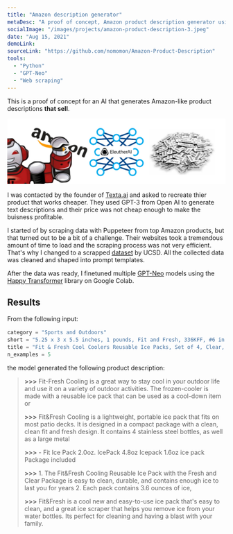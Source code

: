 ```yaml
---
title: "Amazon description generator"
metaDesc: "A proof of concept, Amazon product description generator using GPT-Neo for Texta.ai"
socialImage: "/images/projects/amazon-product-description-3.jpeg"
date: "Aug 15, 2021"
demoLink:
sourceLink: "https://github.com/nomomon/Amazon-Product-Description"
tools:
  - "Python"
  - "GPT-Neo"
  - "Web scraping"
---
```


This is a proof of concept for an AI that generates Amazon-like product descriptions **that sell**.

![](/images/projects/amazon-product-description-3.jpeg)

I was contacted by the founder of [Texta.ai](https://texta.ai/) and asked to recreate thier product that works cheaper. They used GPT-3 from Open AI to generate text descriptions and their price was not cheap enough to make the buisness profitable.

I started of by scraping data with Puppeteer from top Amazon products, but that turned out to be a bit of a challenge. Their websites took a tremendous amount of time to load and the scraping process was not very efficient. That's why I changed to a scrapped [dataset](https://jmcauley.ucsd.edu/data/amazon/) by UCSD. All the collected data was cleaned and shaped into prompt templates.

After the data was ready, I finetuned multiple [GPT-Neo](https://www.eleuther.ai/projects/gpt-neo/) models using the [Happy Transformer](https://happytransformer.com/) library on Google Colab.

## Results

From the following input:

```python
category = "Sports and Outdoors"
short = "5.25 x 3 x 5.5 inches, 1 pounds, Fit and Fresh, 336KFF, #6 in Sports & Outdoors (See Top 100 in Sports & Outdoors) #1 in Camping Cooler Accessories, , SLIM ICE PACKS, COMPACT DESIGN, LONG-LASTING, HEALTHY AND SAFE"
title = "Fit & Fresh Cool Coolers Reusable Ice Packs, Set of 4, Clear, Package may vary"
n_examples = 5
```

the model generated the following product description:

> **>>>** Fit-Fresh Cooling is a great way to stay cool in your outdoor life and use it on a variety of outdoor activities. The frozen-cooler is made with a reusable ice pack that can be used as a cool-down item or
>
> **>>>** Fit&Fresh Cooling is a lightweight, portable ice pack that fits on most patio decks. It is designed in a compact package with a clean, clean fit and fresh design. It contains 4 stainless steel bottles, as well as a large metal
>
> **>>>** - Fit Ice Pack 2.0oz. IcePack 4.8oz Icepack 1.6oz ice pack Package included
>
> **>>>** 1. The Fit&Fresh Cooling Reusable Ice Pack with the Fresh and Clear Package is easy to clean, durable, and contains enough ice to last you for years 2. Each pack contains 3.6 ounces of ice,
>
> **>>>** Fit&Fresh is a cool new and easy-to-use ice pack that's easy to clean, and a great ice scraper that helps you remove ice from your water bottles. Its perfect for cleaning and having a blast with your family.
